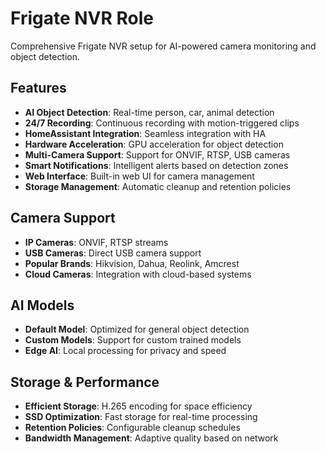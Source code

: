 # Frigate NVR Role

Comprehensive Frigate NVR setup for AI-powered camera monitoring and object detection.

## Features

- **AI Object Detection**: Real-time person, car, animal detection
- **24/7 Recording**: Continuous recording with motion-triggered clips
- **HomeAssistant Integration**: Seamless integration with HA
- **Hardware Acceleration**: GPU acceleration for object detection
- **Multi-Camera Support**: Support for ONVIF, RTSP, USB cameras
- **Smart Notifications**: Intelligent alerts based on detection zones
- **Web Interface**: Built-in web UI for camera management
- **Storage Management**: Automatic cleanup and retention policies

## Camera Support

- **IP Cameras**: ONVIF, RTSP streams
- **USB Cameras**: Direct USB camera support
- **Popular Brands**: Hikvision, Dahua, Reolink, Amcrest
- **Cloud Cameras**: Integration with cloud-based systems

## AI Models

- **Default Model**: Optimized for general object detection
- **Custom Models**: Support for custom trained models
- **Edge AI**: Local processing for privacy and speed

## Storage & Performance

- **Efficient Storage**: H.265 encoding for space efficiency
- **SSD Optimization**: Fast storage for real-time processing
- **Retention Policies**: Configurable cleanup schedules
- **Bandwidth Management**: Adaptive quality based on network